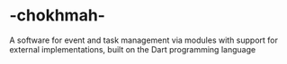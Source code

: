 # -chokhmah-
A software for event and task management via modules with support for external implementations, built on the Dart programming language
